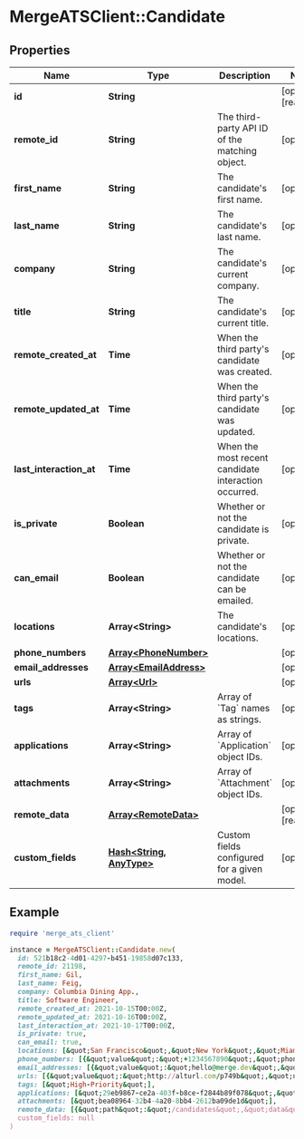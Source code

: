 # MergeATSClient::Candidate

## Properties

| Name | Type | Description | Notes |
| ---- | ---- | ----------- | ----- |
| **id** | **String** |  | [optional][readonly] |
| **remote_id** | **String** | The third-party API ID of the matching object. | [optional] |
| **first_name** | **String** | The candidate&#39;s first name. | [optional] |
| **last_name** | **String** | The candidate&#39;s last name. | [optional] |
| **company** | **String** | The candidate&#39;s current company. | [optional] |
| **title** | **String** | The candidate&#39;s current title. | [optional] |
| **remote_created_at** | **Time** | When the third party&#39;s candidate was created. | [optional] |
| **remote_updated_at** | **Time** | When the third party&#39;s candidate was updated. | [optional] |
| **last_interaction_at** | **Time** | When the most recent candidate interaction occurred. | [optional] |
| **is_private** | **Boolean** | Whether or not the candidate is private. | [optional] |
| **can_email** | **Boolean** | Whether or not the candidate can be emailed. | [optional] |
| **locations** | **Array&lt;String&gt;** | The candidate&#39;s locations. | [optional] |
| **phone_numbers** | [**Array&lt;PhoneNumber&gt;**](PhoneNumber.md) |  | [optional] |
| **email_addresses** | [**Array&lt;EmailAddress&gt;**](EmailAddress.md) |  | [optional] |
| **urls** | [**Array&lt;Url&gt;**](Url.md) |  | [optional] |
| **tags** | **Array&lt;String&gt;** | Array of &#x60;Tag&#x60; names as strings. | [optional] |
| **applications** | **Array&lt;String&gt;** | Array of &#x60;Application&#x60; object IDs. | [optional] |
| **attachments** | **Array&lt;String&gt;** | Array of &#x60;Attachment&#x60; object IDs. | [optional] |
| **remote_data** | [**Array&lt;RemoteData&gt;**](RemoteData.md) |  | [optional][readonly] |
| **custom_fields** | [**Hash&lt;String, AnyType&gt;**](AnyType.md) | Custom fields configured for a given model. | [optional] |

## Example

```ruby
require 'merge_ats_client'

instance = MergeATSClient::Candidate.new(
  id: 521b18c2-4d01-4297-b451-19858d07c133,
  remote_id: 21198,
  first_name: Gil,
  last_name: Feig,
  company: Columbia Dining App.,
  title: Software Engineer,
  remote_created_at: 2021-10-15T00:00Z,
  remote_updated_at: 2021-10-16T00:00Z,
  last_interaction_at: 2021-10-17T00:00Z,
  is_private: true,
  can_email: true,
  locations: [&quot;San Francisco&quot;,&quot;New York&quot;,&quot;Miami&quot;],
  phone_numbers: [{&quot;value&quot;:&quot;+1234567890&quot;,&quot;phone_number_type&quot;:&quot;MOBILE&quot;}],
  email_addresses: [{&quot;value&quot;:&quot;hello@merge.dev&quot;,&quot;email_address_type&quot;:&quot;PERSONAL&quot;}],
  urls: [{&quot;value&quot;:&quot;http://alturl.com/p749b&quot;,&quot;url_type&quot;:&quot;BLOG&quot;}],
  tags: [&quot;High-Priority&quot;],
  applications: [&quot;29eb9867-ce2a-403f-b8ce-f2844b89f078&quot;,&quot;b4d08e5c-de00-4d64-a29f-66addac9af99&quot;,&quot;4ff877d2-fb3e-4a5b-a7a5-168ddf2ffa56&quot;],
  attachments: [&quot;bea08964-32b4-4a20-8bb4-2612ba09de1d&quot;],
  remote_data: [{&quot;path&quot;:&quot;/candidates&quot;,&quot;data&quot;:[&quot;Varies by platform&quot;]}],
  custom_fields: null
)
```


